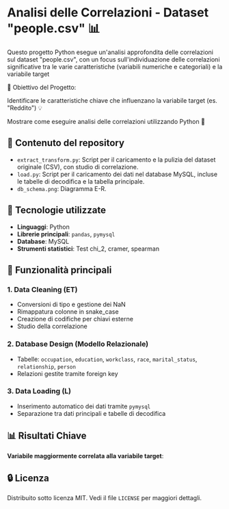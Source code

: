 # Analisi delle Correlazioni - Dataset "people.csv" 📊
Questo progetto Python esegue un'analisi approfondita delle correlazioni sul dataset "people.csv", con un focus sull'individuazione delle correlazioni significative tra le varie caratteristiche (variabili numeriche e categoriali) e la variabile target

🎯 Obiettivo del Progetto:

Identificare le caratteristiche chiave che influenzano la variabile target (es. "Reddito") 💡

Mostrare come eseguire analisi delle correlazioni utilizzando Python 🐍

## 📂 Contenuto del repository

- `extract_transform.py`: Script per il caricamento e la pulizia del dataset originale (CSV), con studio di correlazione.
- `load.py`: Script per il caricamento dei dati nel database MySQL, incluse le tabelle di decodifica e la tabella principale.
- `db_schema.png`: Diagramma E-R.

## 🧰 Tecnologie utilizzate

- **Linguaggi**: Python
- **Librerie principali**: `pandas`, `pymysql`
- **Database**: MySQL
- **Strumenti statistici**: Test chi_2, cramer, spearman

## 🧪 Funzionalità principali

### 1. Data Cleaning (ET)
- Conversioni di tipo e gestione dei NaN
- Rimappatura colonne in snake_case
- Creazione di codifiche per chiavi esterne
- Studio della correlazione

### 2. Database Design (Modello Relazionale)
- Tabelle: `occupation`, `education`, `workclass`, `race`, `marital_status`, `relationship`, `person`
- Relazioni gestite tramite foreign key

### 3. Data Loading (L)
- Inserimento automatico dei dati tramite `pymysql`
- Separazione tra dati principali e tabelle di decodifica

## 📊 Risultati Chiave

**Variabile maggiormente correlata alla variabile target**:

## 🔒 Licenza

Distribuito sotto licenza MIT. Vedi il file `LICENSE` per maggiori dettagli.
